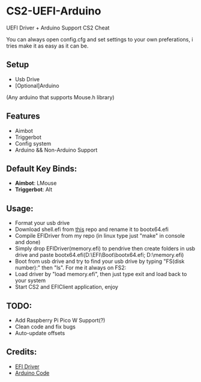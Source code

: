 # CS2-UEFI-Arduino

UEFI Driver + Arduino Support CS2 Cheat

You can always open config.cfg and set settings to your own preferations, i tries make it as easy as it can be.

## Setup
- Usb Drive
- [Optional]Arduino

(Any arduino that supports Mouse.h library)

## Features
- Aimbot
- Triggerbot
- Config system
- Arduino && Non-Arduino Support

## Default Key Binds:

- **Aimbot**: LMouse
- **Triggerbot**: Alt

## Usage:
+ Format your usb drive
+ Download shell.efi from [this](https://github.com/tianocore/edk2-archive/blob/master/ShellBinPkg/UefiShell/X64/Shell.efi) repo and rename it to bootx64.efi
+ Compile EFIDriver from my repo (in linux type just "make" in console and done)
+ Simply drop EFIDriver(memory.efi) to pendrive then create folders in usb drive and paste bootx64.efi(D:\EFI\Boot\bootx64.efi; D:\memory.efi)
+ Boot from usb drive and try to find your usb drive by typing "FS(disk number):" then "ls". For me it always on FS2:
+ Load driver by "load memory.efi", then just type exit and load back to your system
+ Start CS2 and EFIClient application, enjoy


## TODO:
+ Add Raspberry Pi Pico W Support(?)
+ Clean code and fix bugs
+ Auto-update offsets

## Credits:
+ [EFI Driver](https://github.com/TheCruZ/EFI_Driver_Access)
+ [Arduino Code](https://github.com/backpack-0x1337/CyberAim-Valorant/)
